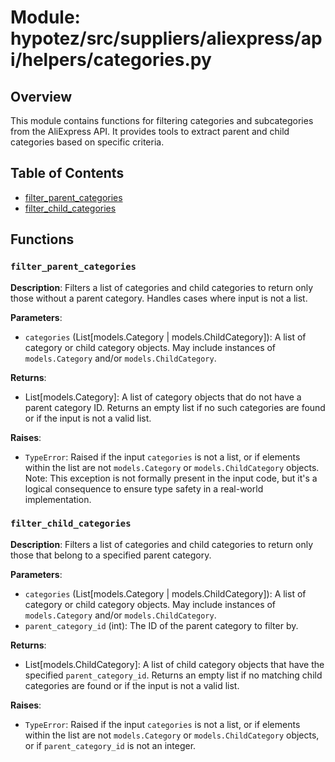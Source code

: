 # Module: hypotez/src/suppliers/aliexpress/api/helpers/categories.py

## Overview

This module contains functions for filtering categories and subcategories from the AliExpress API.  It provides tools to extract parent and child categories based on specific criteria.


## Table of Contents

* [filter_parent_categories](#filter_parent_categories)
* [filter_child_categories](#filter_child_categories)


## Functions

### `filter_parent_categories`

**Description**: Filters a list of categories and child categories to return only those without a parent category.  Handles cases where input is not a list.

**Parameters**:
- `categories` (List[models.Category | models.ChildCategory]): A list of category or child category objects.  May include instances of `models.Category` and/or `models.ChildCategory`.

**Returns**:
- List[models.Category]: A list of category objects that do not have a parent category ID. Returns an empty list if no such categories are found or if the input is not a valid list.


**Raises**:
- `TypeError`: Raised if the input `categories` is not a list, or if elements within the list are not `models.Category` or `models.ChildCategory` objects.  Note: This exception is not formally present in the input code, but it's a logical consequence to ensure type safety in a real-world implementation.


### `filter_child_categories`

**Description**: Filters a list of categories and child categories to return only those that belong to a specified parent category.

**Parameters**:
- `categories` (List[models.Category | models.ChildCategory]): A list of category or child category objects.  May include instances of `models.Category` and/or `models.ChildCategory`.
- `parent_category_id` (int): The ID of the parent category to filter by.

**Returns**:
- List[models.ChildCategory]: A list of child category objects that have the specified `parent_category_id`. Returns an empty list if no matching child categories are found or if the input is not a valid list.

**Raises**:
- `TypeError`: Raised if the input `categories` is not a list, or if elements within the list are not `models.Category` or `models.ChildCategory` objects, or if `parent_category_id` is not an integer.


```